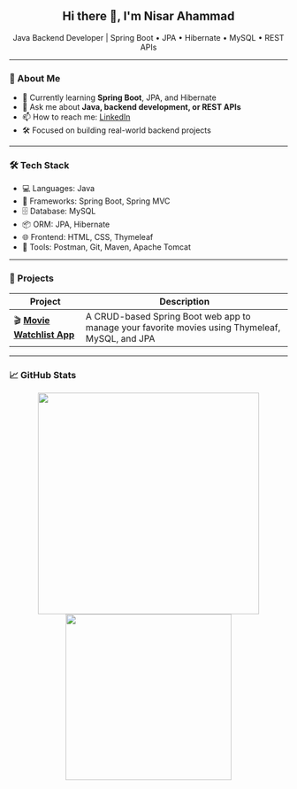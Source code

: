 <h2 align="center">Hi there 👋, I'm Nisar Ahammad</h2>

<p align="center">
Java Backend Developer | Spring Boot • JPA • Hibernate • MySQL • REST APIs  
</p>

---

### 🚀 About Me

- 🌱 Currently learning **Spring Boot**, JPA, and Hibernate  
- 💬 Ask me about **Java, backend development, or REST APIs**  
- 📫 How to reach me: [LinkedIn](https://linkedin.com/in/your-link) <!-- Replace with your actual link -->
- 🛠️ Focused on building real-world backend projects

---

### 🛠️ Tech Stack

- 💻 Languages: Java  
- 🚀 Frameworks: Spring Boot, Spring MVC  
- 🗄️ Database: MySQL  
- 📦 ORM: JPA, Hibernate  
- 🌐 Frontend: HTML, CSS, Thymeleaf  
- 🧪 Tools: Postman, Git, Maven, Apache Tomcat  

---

### 📌 Projects

| Project | Description |
|--------|-------------|
| 🎬 **[Movie Watchlist App](https://github.com/Nisar_Ahammad/watchlist-app)** | A CRUD-based Spring Boot web app to manage your favorite movies using Thymeleaf, MySQL, and JPA |

---

### 📈 GitHub Stats

<p align="center">
  <img src="https://github-readme-stats.vercel.app/api?username=Nisar_Ahammad&show_icons=true&theme=radical" width="400"/>
  <img src="https://github-readme-stats.vercel.app/api/top-langs/?username=Nisar_Ahammad&layout=compact&theme=radical" width="300"/>
</p>

